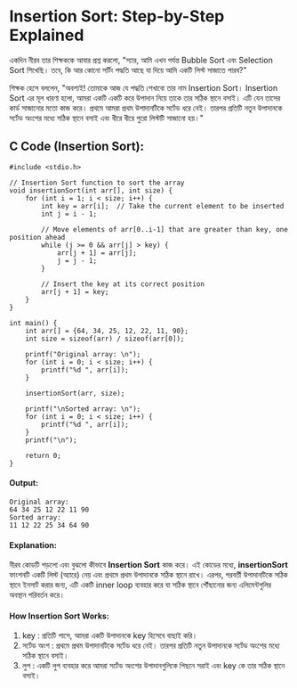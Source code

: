 # Insertion Sort: Step-by-Step Explained

একদিন নীরব তার শিক্ষককে আবার প্রশ্ন করলো, "স্যার, আমি এখন পর্যন্ত Bubble Sort এবং Selection Sort শিখেছি। তবে, কি আর কোনো সর্টিং পদ্ধতি আছে যা দিয়ে আমি একটি লিস্ট সাজাতে পারব?"

শিক্ষক হেসে বললেন, "অবশ্যই! তোমাকে আজ যে পদ্ধতি শেখাবো তার নাম Insertion Sort। Insertion Sort এর মূল ধারণা হলো, আমরা একটি একটি করে উপাদান নিয়ে তাকে তার সঠিক স্থানে বসাই। এটি যেন তাসের কার্ড সাজানোর মতো কাজ করে। প্রথমে আমরা প্রথম উপাদানটিকে সর্টেড ধরে নেই। তারপর প্রতিটি নতুন উপাদানকে সর্টেড অংশের মধ্যে সঠিক স্থানে বসাই এবং ধীরে ধীরে পুরো লিস্টটি সাজানো হয়।"

## C Code (Insertion Sort):
```
#include <stdio.h>

// Insertion Sort function to sort the array
void insertionSort(int arr[], int size) {
    for (int i = 1; i < size; i++) {
        int key = arr[i];  // Take the current element to be inserted
        int j = i - 1;

        // Move elements of arr[0..i-1] that are greater than key, one position ahead
        while (j >= 0 && arr[j] > key) {
            arr[j + 1] = arr[j];
            j = j - 1;
        }
        
        // Insert the key at its correct position
        arr[j + 1] = key;
    }
}

int main() {
    int arr[] = {64, 34, 25, 12, 22, 11, 90};
    int size = sizeof(arr) / sizeof(arr[0]);

    printf("Original array: \n");
    for (int i = 0; i < size; i++) {
        printf("%d ", arr[i]);
    }

    insertionSort(arr, size);

    printf("\nSorted array: \n");
    for (int i = 0; i < size; i++) {
        printf("%d ", arr[i]);
    }
    printf("\n");

    return 0;
}
```
#### Output:
```
Original array: 
64 34 25 12 22 11 90 
Sorted array: 
11 12 22 25 34 64 90 
```
#### Explanation:

নীরব কোডটি পড়লো এবং বুঝলো কীভাবে **Insertion Sort** কাজ করে। এই কোডের মধ্যে, **insertionSort** ফাংশনটি একটি লিস্ট (অ্যারে) নেয় এবং প্রথমে প্রথম উপাদানকে সঠিক স্থানে রাখে। এরপর, পরবর্তী উপাদানটিকে সঠিক স্থানে ইনসার্ট করার জন্য, এটি একটি inner loop ব্যবহার করে যা সঠিক স্থানে পৌঁছানোর জন্য এলিমেন্টগুলির অবস্থান পরিবর্তন করে।

#### How Insertion Sort Works:
1. key : প্রতিটি পাসে, আমরা একটি উপাদানকে key হিসেবে বাছাই করি।
2. সর্টেড অংশ : প্রথমে প্রথম উপাদানটিকে সর্টেড ধরে নেই। তারপর প্রতিটি নতুন উপাদানকে সর্টেড অংশের মধ্যে সঠিক স্থানে বসাই।
3. লুপ : একটি লুপ ব্যবহার করে আমরা সর্টেড অংশের উপাদানগুলিকে পিছনে সরাই এবং key কে তার সঠিক স্থানে বসাই।
